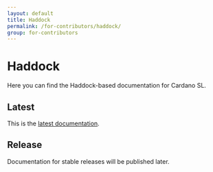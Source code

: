 ```yaml
---
layout: default
title: Haddock
permalink: /for-contributors/haddock/
group: for-contributors
---
```

[//]: # (Reviewed at e1d0f9fb37a3f1378341716916f0321fb55698df)

# Haddock

Here you can find the Haddock-based documentation for Cardano SL.

## Latest

This is the [latest documentation](/haddock/latest/index.html).

## Release

Documentation for stable releases will be published later.

